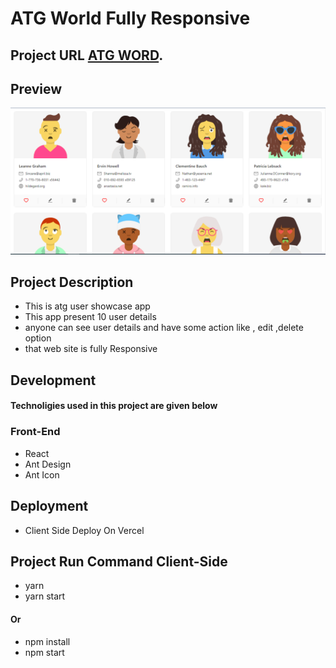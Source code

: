 # ATG World Fully Responsive

## Project URL [ATG WORD](https://atg-word-responsive-template.vercel.app/).

## Preview

![plot](./src/assets/images/preview.PNG)

## Project Description

- This is atg user showcase app
- This app present 10 user details
- anyone can see user details and have some action like , edit ,delete option
- that web site is fully Responsive

## Development

#### Technoligies used in this project are given below

### Front-End

- React
- Ant Design
- Ant Icon

## Deployment

- Client Side Deploy On Vercel

## Project Run Command Client-Side

- yarn
- yarn start

#### Or

- npm install
- npm start
